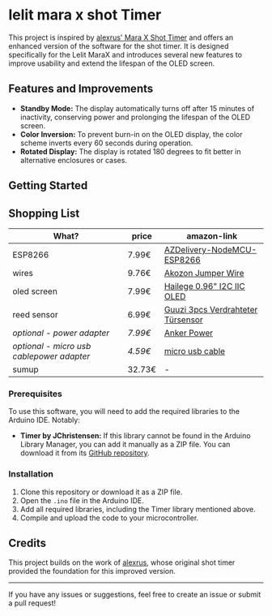 # lelit mara x shot Timer

This project is inspired by [alexrus' Mara X Shot Timer](https://github.com/alexrus/marax_timer) and offers an enhanced version of the software for the shot timer. It is designed specifically for the Lelit MaraX and introduces several new features to improve usability and extend the lifespan of the OLED screen.

## Features and Improvements

- **Standby Mode:** The display automatically turns off after 15 minutes of inactivity, conserving power and prolonging the lifespan of the OLED screen.
- **Color Inversion:** To prevent burn-in on the OLED display, the color scheme inverts every 60 seconds during operation.
- **Rotated Display:** The display is rotated 180 degrees to fit better in alternative enclosures or cases.

## Getting Started

## Shopping List

|What? |price |amazon-link|
|------|------|-----|
|ESP8266| 7.99€|[AZDelivery-NodeMCU-ESP8266](https://www.amazon.de/AZDelivery-NodeMCU-ESP8266-ESP-12E-Development/dp/B06Y1ZPNMS?__mk_de_DE=%C3%85M%C3%85%C5%BD%C3%95%C3%91&crid=1BWLX72PEW1FP&dib=eyJ2IjoiMSJ9.Mgs1zj8gUN2ED79C59YCQDf0BdsvpkmUDhbXskcoaPnXS2nCW1GSK-JmJodfYIRwuE69oFJmhSLKFoo-ZcpjC1KlIQ7zqNpE5i5isguOc2VmR292nht57UpT-k1TJ7Z8wqpFBjYKl5-fuSG-ARsG26SzYaRPsEpOo45ZIm9dD1-jbaBVnt_ogGavLQbT4fH44gP6wtlmgpA0kT6dKS0cmO3qDDucUy_1cqGNCbDQ3ZgDIj74f_TabXte3A-nOlvQhNyqoIr1Mpk2VkFZR9PF4avdxnfCSIBFQPiQsTn2BjOjPU8DRxOJAszSTnLZeVKEZ9viEEWb3clI3LgXJBU-olw6DzsRMIwoy2m9xcZMuiA.A4bvkRMYWgsmNWJqHzPqObG4gQV9hEcC2wrwNkZmO5A&dib_tag=se&keywords=ESP8266%2BNodeMcu&qid=1737982754&s=ce-de&sprefix=esp8266%2Bnodemcu%2Celectronics%2C91&sr=1-5&th=1)|
|wires|9.76€|[Akozon Jumper Wire](https://www.amazon.de/dp/B07GH3K671?ref=ppx_yo2ov_dt_b_fed_asin_title)|
|oled screen|7.99€|[Hailege 0.96" I2C IIC OLED](https://www.amazon.de/dp/B07Z8Q6V9C?ref=ppx_yo2ov_dt_b_fed_asin_title)|
|reed sensor|6.99€|[Guuzi 3pcs Verdrahteter Türsensor](https://www.amazon.de/dp/B09QFXHS46?ref=ppx_yo2ov_dt_b_fed_asin_title&th=1)|
|*optional - power adapter*|*7.99€*|[Anker Power](https://www.amazon.de/Anker-Ladeger%C3%A4t-Schnellladeger%C3%A4t-USB-Ladeger%C3%A4t-kompatibel-Schwarz/dp/B0CNPHQGXX?__mk_de_DE=%C3%85M%C3%85%C5%BD%C3%95%C3%91&crid=24SWTHV5MTLCC&dib=eyJ2IjoiMSJ9.vYvAUXmYN6-I82dEDKlt_BG2tIm56DADmF4DcOqa-ygDpnBcpqDgNSEHM3BDvbTsN90R7w2G9bf4kzgtmq8RS5yclQf6PQEXthX40mHkpvF2UGWtGcd8q4o0uTjauJh7jjgZIJ1quR29mesMGKc2-v-2MDz_kBQ0KrdT56HJ7hna1fFjMMP5YgrOje1uzmQ5bDtjitLtbiSeNHYzshkDUzrHPYup-YKzOTAGP28LTak.PgDwc7x7w8mW6YvQibraT9rbnxb7jsN4jXb6wZPopSU&dib_tag=se&keywords=anker%2Bpower%2Badapter%2Busb&qid=1737983131&sprefix=anker%2Bpower%2Badapter%2Busb%2Caps%2C96&sr=8-4&th=1)|
|*optional - micro usb cablepower adapter*|*4.59€*|[micro usb cable](https://www.amazon.de/Ladekabel-Schnellladekabel-Datenkabel-Samsung-Motorola/dp/B089K2GN5M?__mk_de_DE=%C3%85M%C3%85%C5%BD%C3%95%C3%91&crid=BLXJ5LVUWOJ&dib=eyJ2IjoiMSJ9.qgBvRJNWyv91zaqn_BfqUTXaD4u1HLLyh8MZnVFrZK3m1GxA-PPmQwymlTEG6buxaT20CoGMrhFOajSmjx2jeEdH-sfxtoE4VN2k-CT7XqBLZ_gUkZEQUM0MKyYWL5TYk8J0m75XKrTDTSfJtjpMx2XeWSDrMm4SH4ykTGvybdOSQsXRjX1gejfCrRMBfAnQzfs-ujYGj0uiFgVBQY94JZzIMLQd5_nBnFCc6FGQNjg._MtrucUwoPrP9KlFGnZxcTSrzQ9fX1zXdvvB1ZQXjKA&dib_tag=se&keywords=mikro+usb&qid=1737983071&sprefix=mikro+usb+%2Caps%2C129&sr=8-10)|
|sumup|32.73€|-|

### Prerequisites

To use this software, you will need to add the required libraries to the Arduino IDE. Notably:
- **Timer by JChristensen:** If this library cannot be found in the Arduino Library Manager, you can add it manually as a ZIP file. You can download it from its [GitHub repository](https://github.com/JChristensen/Timer).

### Installation

1. Clone this repository or download it as a ZIP file.
2. Open the `.ino` file in the Arduino IDE.
3. Add all required libraries, including the Timer library mentioned above.
4. Compile and upload the code to your microcontroller.

## Credits

This project builds on the work of [alexrus](https://github.com/alexrus), whose original shot timer provided the foundation for this improved version.

---

If you have any issues or suggestions, feel free to create an issue or submit a pull request!
